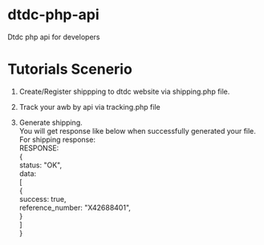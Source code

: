 # dtdc-php-api
Dtdc php api for developers

# Tutorials Scenerio
1. Create/Register shippping to dtdc website via shipping.php file.
2. Track your awb by api via tracking.php file

1. Generate shipping.<br>
You will get response like below when successfully generated your file.<br>
For shipping response:<br>
RESPONSE:<br>
{<br>
  status: "OK",<br>
    data: <br>
    [<br>
      {        <br>
        success: true,        <br>
        reference_number: "X42688401",<br>
      }<br>
    ]<br>
  }  <br>

